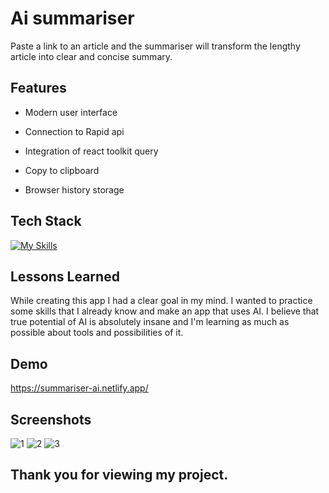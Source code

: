 
# Ai summariser 

Paste a link to an article and the summariser will transform the lengthy article into clear and concise summary. 

## Features

- Modern user interface

- Connection to Rapid api

- Integration of react toolkit query

- Copy to clipboard

- Browser history storage





## Tech Stack

[![My Skills](https://skills.thijs.gg/icons?i=html,css,js,tailwind,react,redux,vite&theme=light)](https://skills.thijs.gg)


## Lessons Learned

While creating this app I had a clear goal in my mind. I wanted to practice some skills that I already know and make an app that uses AI. I believe that true potential of AI is absolutely insane and I'm learning as much as possible about tools and possibilities of it.

## Demo

https://summariser-ai.netlify.app/
## Screenshots
![1](https://github.com/michalwoloszyn/AiSummariser/assets/78374996/6dae14d9-15e4-4cd1-ac83-56ba49f7da9c)
![2](https://github.com/michalwoloszyn/AiSummariser/assets/78374996/914a32a7-0c14-47ca-baea-8a922886c1b0)
![3](https://github.com/michalwoloszyn/AiSummariser/assets/78374996/f93d7c70-af09-4440-9d46-5ac3be5a9a46)



## Thank you for viewing my project. 



